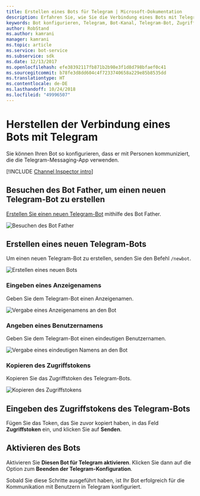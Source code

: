 ```yaml
---
title: Erstellen eines Bots für Telegram | Microsoft-Dokumentation
description: Erfahren Sie, wie Sie die Verbindung eines Bots mit Telegram konfigurieren.
keywords: Bot konfigurieren, Telegram, Bot-Kanal, Telegram-Bot, Zugriffstoken
author: RobStand
ms.author: kamrani
manager: kamrani
ms.topic: article
ms.service: bot-service
ms.subservice: sdk
ms.date: 12/13/2017
ms.openlocfilehash: efe38392117fb871b2b98e3f1d8d798bfaef0c41
ms.sourcegitcommit: b78fe3d8dd604c4f7233740658a229e85b8535dd
ms.translationtype: HT
ms.contentlocale: de-DE
ms.lasthandoff: 10/24/2018
ms.locfileid: "49996507"
---
```

# <a name="connect-a-bot-to-telegram"></a>Herstellen der Verbindung eines Bots mit Telegram

Sie können Ihren Bot so konfigurieren, dass er mit Personen kommuniziert, die die Telegram-Messaging-App verwenden.

[!INCLUDE [Channel Inspector intro](~/includes/snippet-channel-inspector.md)]

## <a name="visit-the-bot-father-to-create-a-new-telegram-bot"></a>Besuchen des Bot Father, um einen neuen Telegram-Bot zu erstellen

<a href="https://telegram.me/botfather" target="_blank">Erstellen Sie einen neuen Telegram-Bot</a> mithilfe des Bot Father.

![Besuchen des Bot Father](~/media/channels/tg-StepVisitBotFather.png)

## <a name="create-a-new-telegram-bot"></a>Erstellen eines neuen Telegram-Bots
Um einen neuen Telegram-Bot zu erstellen, senden Sie den Befehl `/newbot`.

![Erstellen eines neuen Bots](~/media/channels/tg-StepNewBot.png)

### <a name="specify-a-friendly-name"></a>Eingeben eines Anzeigenamens

Geben Sie dem Telegram-Bot einen Anzeigenamen.

![Vergabe eines Anzeigenamens an den Bot](~/media/channels/tg-StepNameBot.png)

### <a name="specify-a-username"></a>Angeben eines Benutzernamens

Geben Sie dem Telegram-Bot einen eindeutigen Benutzernamen.

![Vergabe eines eindeutigen Namens an den Bot](~/media/channels/tg-StepUsername.png)

### <a name="copy-the-access-token"></a>Kopieren des Zugriffstokens

Kopieren Sie das Zugriffstoken des Telegram-Bots.

![Kopieren des Zugriffstokens](~/media/channels/tg-StepBotCreated.png)

## <a name="enter-the-telegram-bots-access-token"></a>Eingeben des Zugriffstokens des Telegram-Bots

Fügen Sie das Token, das Sie zuvor kopiert haben, in das Feld **Zugriffstoken** ein, und klicken Sie auf **Senden**.

## <a name="enable-the-bot"></a>Aktivieren des Bots
Aktivieren Sie **Diesen Bot für Telegram aktivieren**. Klicken Sie dann auf die Option zum **Beenden der Telegram-Konfiguration**.

Sobald Sie diese Schritte ausgeführt haben, ist Ihr Bot erfolgreich für die Kommunikation mit Benutzern in Telegram konfiguriert.
